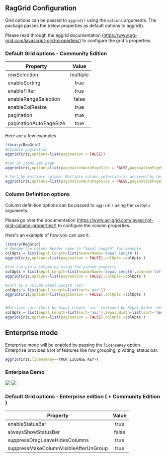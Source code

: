 ## RagGrid Configuration

Grid options can be passed to ```aggrid()``` using the ```options``` arguments. The package passes the below properties as default options to aggrid(). 

Please read through the aggrid documentation [(https://www.ag-grid.com/javascript-grid-properties/)](https://www.ag-grid.com/javascript-grid-properties/) to configure the grid's properties.

### Default Grid options - Community Edition

| Property        | Value           |
| ------------- |:-------------:|
| rowSelection      | multiple |
| enableSorting      | true      |
| enableFilter | true      |
| enableRangeSelection | false      |
| enableColResize | true      |
| pagination | true      |
| paginationAutoPageSize | true   |

Here are a few examples
```r
library(RagGrid)
#Disable pagination
aggrid(iris,options=list(pagination = FALSE))

#Set 50 items per page
aggrid(iris,options=list(paginationAutoPageSize = FALSE,paginationPageSize=50))

# Sort by multiple column. Multiple column selection is achieved by holding down Control and selecting multiple columns.
aggrid(iris,options=list(paginationAutoPageSize = FALSE,paginationPageSize=50,multiSortKey='ctrl'))
```

### Column Definition options
Column definition options can be passed to ```aggrid()``` using the ```colOpts``` arguments. 

Please go over the documentation [(https://www.ag-grid.com/javascript-grid-column-properties/)](https://www.ag-grid.com/javascript-grid-column-properties/)  to configure the column properties.

Here's an example of how you can use it.

```r
library(RagGrid)
# Rename the column header name to "Sepal Length" for example
colOpts = list(Sepal.Length=list(headerName='Sepal Length'))
aggrid(iris,options=list(pagination = FALSE),colOpts =colOpts )

#You can pin a column by using the pinned property
colOpts = list(Sepal.Length=list(headerName='Sepal Length',pinned='left'))
aggrid(iris,options=list(pagination = FALSE),colOpts =colOpts )

#Sort by a column Sepal.Length 'asc'
colOpts = list(Sepal.Length=list(sort='asc'))
aggrid(iris,options=list(pagination = FALSE),colOpts =colOpts )


#Multiple sort (Sort by Sepal.Length 'asc' followed by Sepal.Width 'desc' )
colOpts = list(Sepal.Length=list(sort='asc'),Sepal.Width=list(sort='desc'))
aggrid(iris,options=list(pagination = FALSE),colOpts =colOpts )
```

## Enterprise mode

Enterprise mode will be enabled by passing the ```licenseKey``` option. Enterprise provides a lot of features like row grouping, pivoting, status bar.

```r
aggrid(iris,licenseKey=<YOUR LICENSE KEY>)
```

### Enterpise Demo
![](assets/enterprise-options.gif)
![](/assets/enterprise-options.gif)


### Default Grid options - Enterprise edition ( + Community Edition )

| Property        | Value           |
| ------------- |:-------------:|
| enableStatusBar    | true |
| alwaysShowStatusBar      | false      |
| suppressDragLeaveHidesColumns | true      |
| suppressMakeColumnVisibleAfterUnGroup | true      |
